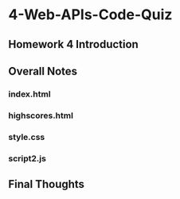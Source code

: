 # 4-Web-APIs-Code-Quiz

## Homework 4 Introduction

## Overall Notes

### index.html

### highscores.html

### style.css

### script2.js

## Final Thoughts

